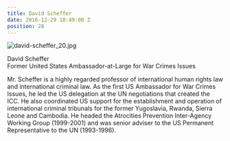 ```yaml
---
title: David Scheffer
date: 2016-12-29 18:49:00 Z
position: 28
---
```


![david-scheffer_20.jpg](/uploads/david-scheffer_20.jpg)

David Scheffer <br> Former United States Ambassador-at-Large for War Crimes Issues


Mr. Scheffer is a highly regarded professor of international human rights law and international criminal law. As the first US Ambassador for War Crimes Issues, he led the US delegation at the UN negotiations that created the ICC. He also coordinated US support for the establishment and operation of international criminal tribunals for the former Yugoslavia, Rwanda, Sierra Leone and Cambodia. He headed the Atrocities Prevention Inter-Agency Working Group (1999-2001) and was senior adviser to the US Permanent Representative to the UN (1993-1996).
